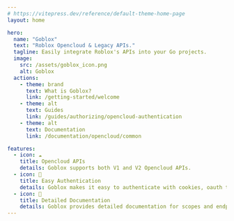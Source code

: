 ```yaml
---
# https://vitepress.dev/reference/default-theme-home-page
layout: home

hero:
  name: "Goblox"
  text: "Roblox Opencloud & Legacy APIs."
  tagline: Easily integrate Roblox's APIs into your Go projects.
  image:
    src: /assets/goblox_icon.png
    alt: Goblox
  actions:
    - theme: brand
      text: What is Goblox?
      link: /getting-started/welcome
    - theme: alt
      text: Guides
      link: /guides/authorizing/opencloud-authentication
    - theme: alt
      text: Documentation
      link: /documentation/opencloud/common

features:
  - icon: ☁️
    title: Opencloud APIs
    details: Goblox supports both V1 and V2 Opencloud APIs.
  - icon: 🔐
    title: Easy Authentication
    details: Goblox makes it easy to authenticate with cookies, oauth tokens, and api keys.
  - icon: 📃
    title: Detailed Documentation
    details: Goblox provides detailed documentation for scopes and endpoints for all Opencloud APIs.
---
```



